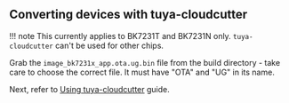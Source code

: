 ## Converting devices with tuya-cloudcutter

!!! note
	This currently applies to BK7231T and BK7231N only. `tuya-cloudcutter` can't be used for other chips.

Grab the `image_bk7231x_app.ota.ug.bin` file from the build directory - take care to choose the correct file. It must have "OTA" and "UG" in its name.

Next, refer to [Using tuya-cloudcutter](../tools/cloudcutter.md) guide.
